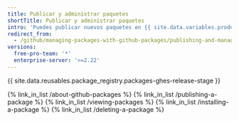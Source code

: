 ```yaml
---
title: Publicar y administrar paquetes
shortTitle: Publicar y administrar paquetes
intro: 'Puedes publicar nuevos paquetes en {{ site.data.variables.product.prodname_registry }}, ver e instalar paquetes existentes y, en circunstancias especiales, eliminar paquetes existentes.'
redirect_from:
  - /github/managing-packages-with-github-packages/publishing-and-managing-packages
versions:
  free-pro-team: '*'
  enterprise-server: '>=2.22'
---
```


{{ site.data.reusables.package_registry.packages-ghes-release-stage }}

{% link_in_list /about-github-packages %}
{% link_in_list /publishing-a-package %}
{% link_in_list /viewing-packages %}
{% link_in_list /installing-a-package %}
{% link_in_list /deleting-a-package %}  
